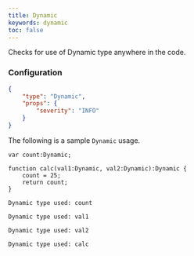 ```yaml
---
title: Dynamic
keywords: dynamic
toc: false
---
```


Checks for use of Dynamic type anywhere in the code.

### Configuration

```json
{
    "type": "Dynamic",
    "props": {
        "severity": "INFO"
    }
}
```

The following is a sample `Dynamic` usage.

```
var count:Dynamic;

function calc(val1:Dynamic, val2:Dynamic):Dynamic {
	count = 25;
	return count;
}
```

`Dynamic type used: count`


`Dynamic type used: val1`


`Dynamic type used: val2`


`Dynamic type used: calc`
